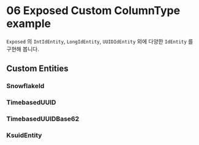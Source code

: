 # 06 Exposed Custom ColumnType example

`Exposed` 의 `IntIdEntity`, `LongIdEntity`, `UUIDIdEntity` 외에 다양한 `IdEntity` 를 구현해 봅니다.

## Custom Entities

### SnowflakeId

### TimebasedUUID

### TimebasedUUIDBase62

### KsuidEntity
